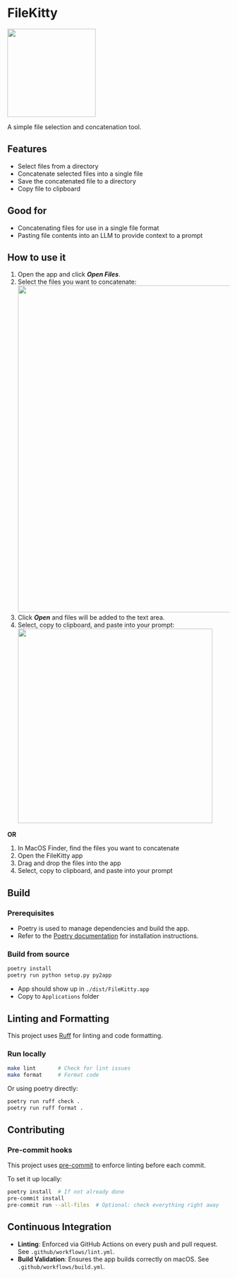 # FileKitty

<img src="https://github.com/banagale/FileKitty/assets/1409710/d7c68e71-5245-499b-8be9-3ca1f88adc1b" width="200">

A simple file selection and concatenation tool.

## Features

- Select files from a directory
- Concatenate selected files into a single file
- Save the concatenated file to a directory
- Copy file to clipboard

## Good for

- Concatenating files for use in a single file format
- Pasting file contents into an LLM to provide context to a prompt

## How to use it

1. Open the app and click ***Open Files***.
2. Select the files you want to concatenate:  
   <img src="https://github.com/user-attachments/assets/5596d32e-52b3-4791-90eb-32ba0def3162" width="741">
3. Click ***Open*** and files will be added to the text area.
4. Select, copy to clipboard, and paste into your prompt:  
   <img src="https://github.com/user-attachments/assets/d5a97ee1-4981-4222-bb1f-3993bff9adcb" width="441">

**OR**

1. In MacOS Finder, find the files you want to concatenate
2. Open the FileKitty app
3. Drag and drop the files into the app
4. Select, copy to clipboard, and paste into your prompt

## Build

### Prerequisites

- Poetry is used to manage dependencies and build the app.
- Refer to the [Poetry documentation](https://python-poetry.org/docs/) for installation instructions.

### Build from source

```bash
poetry install
poetry run python setup.py py2app
```

- App should show up in `./dist/FileKitty.app`
- Copy to `Applications` folder

## Linting and Formatting

This project uses [Ruff](https://docs.astral.sh/ruff/) for linting and code formatting.

### Run locally

```bash
make lint       # Check for lint issues
make format     # Format code
```

Or using poetry directly:

```bash
poetry run ruff check .
poetry run ruff format .
```

## Contributing

### Pre-commit hooks

This project uses [pre-commit](https://pre-commit.com/) to enforce linting before each commit.

To set it up locally:

```bash
poetry install  # If not already done
pre-commit install
pre-commit run --all-files  # Optional: check everything right away
```

## Continuous Integration

- **Linting**: Enforced via GitHub Actions on every push and pull request. See `.github/workflows/lint.yml`.
- **Build Validation**: Ensures the app builds correctly on macOS. See `.github/workflows/build.yml`.